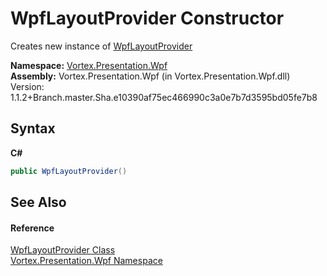 # WpfLayoutProvider Constructor 
 

Creates new instance of <a href="T_Vortex_Presentation_Wpf_WpfLayoutProvider.md">WpfLayoutProvider</a>

**Namespace:**&nbsp;<a href="N_Vortex_Presentation_Wpf.md">Vortex.Presentation.Wpf</a><br />**Assembly:**&nbsp;Vortex.Presentation.Wpf (in Vortex.Presentation.Wpf.dll) Version: 1.1.2+Branch.master.Sha.e10390af75ec466990c3a0e7b7d3595bd05fe7b8

## Syntax

**C#**<br />
``` C#
public WpfLayoutProvider()
```


## See Also


#### Reference
<a href="T_Vortex_Presentation_Wpf_WpfLayoutProvider.md">WpfLayoutProvider Class</a><br /><a href="N_Vortex_Presentation_Wpf.md">Vortex.Presentation.Wpf Namespace</a><br />